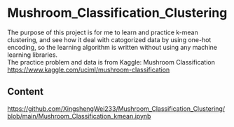 # Mushroom_Classification_Clustering
The purpose of this project is for me to learn and practice k-mean clustering, and see how it deal with catogorized data by using one-hot encoding, so the learning algorithm is written without using any machine learning libraries.\
The practice problem and data is from Kaggle: Mushroom Classification \
https://www.kaggle.com/uciml/mushroom-classification
## Content
https://github.com/XingshengWei233/Mushroom_Classification_Clustering/blob/main/Mushroom_Classification_kmean.ipynb

